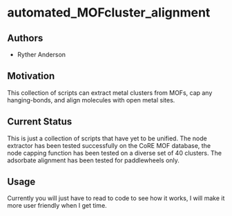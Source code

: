 # automated_MOFcluster_alignment
## Authors

- Ryther Anderson

## Motivation
This collection of scripts can extract metal clusters from MOFs, cap any hanging-bonds, and align molecules with open metal sites.

## Current Status
This is just a collection of scripts that have yet to be unified. The node extractor has been tested successfully on the CoRE MOF database,
the node capping function has been tested on a diverse set of 40 clusters. The adsorbate alignment has been tested for paddlewheels only. 

## Usage
Currently you will just have to read to code to see how it works, I will make it more user friendly when I get time.

